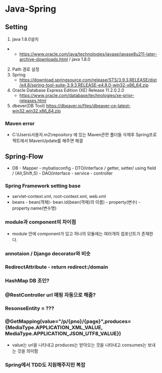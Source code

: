 # Java-Spring 

## Setting
 1. java 1.8.0설치
  - - https://www.oracle.com/java/technologies/javase/javase8u211-later-archive-downloads.html / java 1.8.0
 2. Path 경로 설정
 3. Spring
	- https://download.springsource.com/release/STS/3.9.3.RELEASE/dist/e4.8/spring-tool-suite-3.9.3.RELEASE-e4.8.0-win32-x86_64.zip
 4. Oracle Database Express Edition (XE) Release 11.2.0.2.0
	- https://www.oracle.com/database/technologies/xe-prior-releases.html
 5. dbever(DB Tool) https://dbeaver.io/files/dbeaver-ce-latest-win32.win32.x86_64.zip
 
### Maven error
 - C:\Users\사용자\.m2\repository 에 있는 Maven관련 폴더들 삭제후 Spring프로젝트에서 MavenUpdate를 해주면 해결

## Spring-Flow
 - DB - Mapper - mybatisconfig - DTO/interface / getter, setter/ using field / (Alt,Shift,S) - DAO/interface - service - controller
 
### Spring Framework setting base
 - servlet-context.xml, root-context.xml, web.xml
 - beans - bean(객체)- bean.id(bean(객체)의 이름) - property(변수) - property.name(변수명)
 
### module과 component의 차이점
 - module 안에 component가 있고 하나의 모듈에는 여러개의 컴포넌트가 존재한다.
 
### annotaion / Django decorator와 비슷

### RedirectAttribute - return redirect:/domain

### HashMap DB 조인?

### @RestController url 매핑 자동으로 해줌?

### ResonseEntity = ???

### @GetMapping(value="/p/{pno}/{page}",produces= {MediaType.APPLICATION_XML_VALUE, MediaType.APPLICATION_JSON_UTF8_VALUE})
 - value는 url을 나타내고 produces는 받아오는 것을 나타내고 consumes는 보내는 것을 의미함
 
### Spring에서 TDD도 지원해주지만 복잡

 
